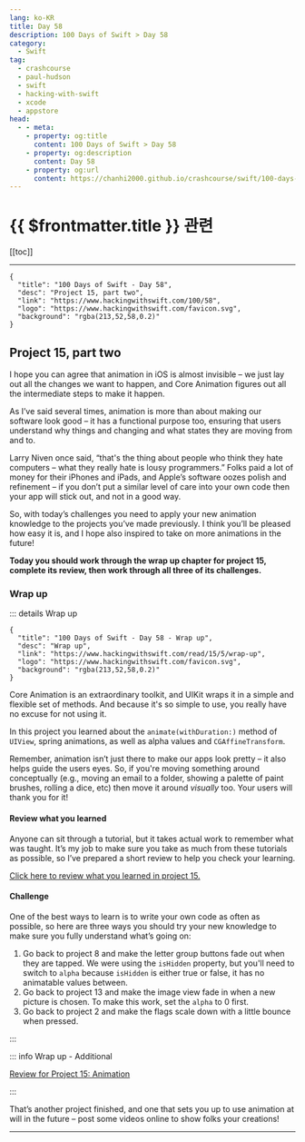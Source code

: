 ```yaml
---
lang: ko-KR
title: Day 58
description: 100 Days of Swift > Day 58
category:
  - Swift
tag: 
  - crashcourse
  - paul-hudson
  - swift
  - hacking-with-swift
  - xcode
  - appstore
head:
  - - meta:
    - property: og:title
      content: 100 Days of Swift > Day 58
    - property: og:description
      content: Day 58
    - property: og:url
      content: https://chanhi2000.github.io/crashcourse/swift/100-days-of-swift/58.html
---
```


# {{ $frontmatter.title }} 관련

[[toc]]

---

```component VPCard
{
  "title": "100 Days of Swift - Day 58",
  "desc": "Project 15, part two",
  "link": "https://www.hackingwithswift.com/100/58",
  "logo": "https://www.hackingwithswift.com/favicon.svg",
  "background": "rgba(213,52,58,0.2)"
}
```

## Project 15, part two

I hope you can agree that animation in iOS is almost invisible – we just lay out all the changes we want to happen, and Core Animation figures out all the intermediate steps to make it happen.

As I’ve said several times, animation is more than about making our software look good – it has a functional purpose too, ensuring that users understand why things and changing and what states they are moving from and to.

Larry Niven once said, “that's the thing about people who think they hate computers – what they really hate is lousy programmers.” Folks paid a lot of money for their iPhones and iPads, and Apple’s software oozes polish and refinement – if you don’t put a similar level of care into your own code then your app will stick out, and not in a good way.

So, with today’s challenges you need to apply your new animation knowledge to the projects you’ve made previously. I think you’ll be pleased how easy it is, and I hope also inspired to take on more animations in the future!

__Today you should work through the wrap up chapter for project 15, complete its review, then work through all three of its challenges.__

### Wrap up

::: details Wrap up

```component VPCard
{
  "title": "100 Days of Swift - Day 58 - Wrap up",
  "desc": "Wrap up",
  "link": "https://www.hackingwithswift.com/read/15/5/wrap-up",
  "logo": "https://www.hackingwithswift.com/favicon.svg",
  "background": "rgba(213,52,58,0.2)"
}
```

<VidStack src="youtube/zqbWsKHkg74"/>

Core Animation is an extraordinary toolkit, and UIKit wraps it in a simple and flexible set of methods. And because it's so simple to use, you really have no excuse for not using it.

In this project you learned about the `animate(withDuration:)` method of `UIView`, spring animations, as well as alpha values and `CGAffineTransform`.

Remember, animation isn’t just there to make our apps look pretty – it also helps guide the users eyes. So, if you're moving something around conceptually (e.g., moving an email to a folder, showing a palette of paint brushes, rolling a dice, etc) then move it around _visually_ too. Your users will thank you for it!

#### Review what you learned

Anyone can sit through a tutorial, but it takes actual work to remember what was taught. It’s my job to make sure you take as much from these tutorials as possible, so I’ve prepared a short review to help you check your learning.

[Click here to review what you learned in project 15.][project-15-animation]

#### Challenge

One of the best ways to learn is to write your own code as often as possible, so here are three ways you should try your new knowledge to make sure you fully understand what’s going on:

1. Go back to project 8 and make the letter group buttons fade out when they are tapped. We were using the `isHidden` property, but you'll need to switch to `alpha` because `isHidden` is either true or false, it has no animatable values between.
2. Go back to project 13 and make the image view fade in when a new picture is chosen. To make this work, set the `alpha` to 0 first.
3. Go back to project 2 and make the flags scale down with a little bounce when pressed.

:::

::: info Wrap up - Additional

[Review for Project 15: Animation][project-15-animation]

:::

That’s another project finished, and one that sets you up to use animation at will in the future – post some videos online to show folks your creations!

---


[project-15-animation]: https://www.hackingwithswift.com/review/hws/project-15-animation